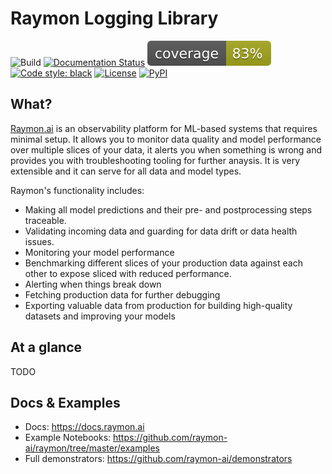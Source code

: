 # Raymon Logging Library
![Build](https://github.com/raymon-ai/raymon/workflows/test-build-deploy/badge.svg)
[![Documentation Status](https://readthedocs.org/projects/raymon/badge/?version=latest)](https://docs.raymon.ai/en/latest/?badge=latest)
![Coverage](https://raw.githubusercontent.com/raymon-ai/raymon/master/coverage.svg)
[![Code style: black](https://img.shields.io/badge/code%20style-black-000000.svg)](https://github.com/psf/black)
<a href="https://github.com/raymon-ai/raymon/blob/master/LICENSE.md"><img alt="License" src="https://img.shields.io/github/license/raymon-ai/raymon"></a>
<a href="https://pypi.org/project/raymon/"><img alt="PyPI" src="https://img.shields.io/pypi/v/raymon"></a>

## What?
[Raymon.ai](http://raymon.ai) is an observability platform for ML-based systems that requires minimal setup. It allows you to monitor data quality and model performance over multiple slices of your data, it alerts you when something is wrong and provides you with troubleshooting tooling for further anaysis. It is very extensible and it can serve for all data and model types.

Raymon's functionality includes:

- Making all model predictions and their pre- and postprocessing steps traceable.
- Validating incoming data and guarding for data drift or data health issues.
- Monitoring your model performance
- Benchmarking different slices of your production data against each other to expose sliced with reduced performance.
- Alerting when things break down
- Fetching production data for further debugging
- Exporting valuable data from production for building high-quality datasets and improving your models

## At a glance

TODO

## Docs & Examples
- Docs: https://docs.raymon.ai
- Example Notebooks: https://github.com/raymon-ai/raymon/tree/master/examples
- Full demonstrators: https://github.com/raymon-ai/demonstrators
